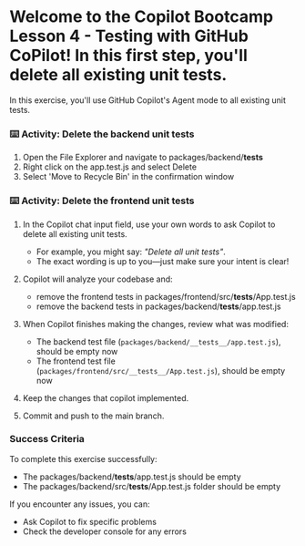 # Welcome to the Copilot Bootcamp Lesson 4 - Testing with GitHub CoPilot! In this first step, you'll delete all existing unit tests.

In this exercise, you'll use GitHub Copilot's Agent mode to all existing unit tests.

### :keyboard: Activity: Delete the backend unit tests

1. Open the File Explorer and navigate to packages/backend/__tests__
2. Right click on the app.test.js and select Delete
3. Select 'Move to Recycle Bin' in the confirmation window

### :keyboard: Activity: Delete the frontend unit tests

1. In the Copilot chat input field, use your own words to ask Copilot to delete all existing unit tests.
   - For example, you might say: _"Delete all unit tests"_.
   - The exact wording is up to you—just make sure your intent is clear!

1. Copilot will analyze your codebase and:
   - remove the frontend tests in packages/frontend/src/__tests__/App.test.js
   - remove the backend tests in packages/backend/__tests__/app.test.js

1. When Copilot finishes making the changes, review what was modified:
   - The backend test file (`packages/backend/__tests__/app.test.js`), should be empty now
   - The frontend test file (`packages/frontend/src/__tests__/App.test.js`), should be empty now

1. Keep the changes that copilot implemented.

1. Commit and push to the main branch.


### Success Criteria

To complete this exercise successfully:
- The packages/backend/__tests__/app.test.js should be empty
- The packages/backend/src/__tests__/App.test.js folder should be empty

If you encounter any issues, you can:
- Ask Copilot to fix specific problems
- Check the developer console for any errors